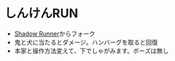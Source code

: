 # しんけんRUN
* [Shadow Runner](https://github.com/TEAMarg/ID-15-Shadow-Runner)からフォーク
* 鬼と犬に当たるとダメージ。ハンバーグを取ると回復
* 本家と操作方法変えて、下でしゃがみます。ポーズは無し
